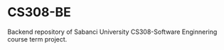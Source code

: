 # CS308-BE
Backend repository of Sabanci University CS308-Software Enginnering course term project.
